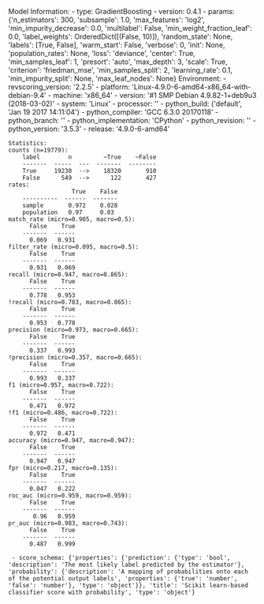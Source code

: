 Model Information:
	 - type: GradientBoosting
	 - version: 0.4.1
	 - params: {'n_estimators': 300, 'subsample': 1.0, 'max_features': 'log2', 'min_impurity_decrease': 0.0, 'multilabel': False, 'min_weight_fraction_leaf': 0.0, 'label_weights': OrderedDict([(False, 10)]), 'random_state': None, 'labels': [True, False], 'warm_start': False, 'verbose': 0, 'init': None, 'population_rates': None, 'loss': 'deviance', 'center': True, 'min_samples_leaf': 1, 'presort': 'auto', 'max_depth': 3, 'scale': True, 'criterion': 'friedman_mse', 'min_samples_split': 2, 'learning_rate': 0.1, 'min_impurity_split': None, 'max_leaf_nodes': None}
	Environment:
	 - revscoring_version: '2.2.5'
	 - platform: 'Linux-4.9.0-6-amd64-x86_64-with-debian-9.4'
	 - machine: 'x86_64'
	 - version: '#1 SMP Debian 4.9.82-1+deb9u3 (2018-03-02)'
	 - system: 'Linux'
	 - processor: ''
	 - python_build: ('default', 'Jan 19 2017 14:11:04')
	 - python_compiler: 'GCC 6.3.0 20170118'
	 - python_branch: ''
	 - python_implementation: 'CPython'
	 - python_revision: ''
	 - python_version: '3.5.3'
	 - release: '4.9.0-6-amd64'
	
	Statistics:
	counts (n=19779):
		label        n         ~True    ~False
		-------  -----  ---  -------  --------
		True     19230  -->    18320       910
		False      549  -->      122       427
	rates:
		              True    False
		----------  ------  -------
		sample       0.972    0.028
		population   0.97     0.03
	match_rate (micro=0.905, macro=0.5):
		  False    True
		-------  ------
		  0.069   0.931
	filter_rate (micro=0.095, macro=0.5):
		  False    True
		-------  ------
		  0.931   0.069
	recall (micro=0.947, macro=0.865):
		  False    True
		-------  ------
		  0.778   0.953
	!recall (micro=0.783, macro=0.865):
		  False    True
		-------  ------
		  0.953   0.778
	precision (micro=0.973, macro=0.665):
		  False    True
		-------  ------
		  0.337   0.993
	!precision (micro=0.357, macro=0.665):
		  False    True
		-------  ------
		  0.993   0.337
	f1 (micro=0.957, macro=0.722):
		  False    True
		-------  ------
		  0.471   0.972
	!f1 (micro=0.486, macro=0.722):
		  False    True
		-------  ------
		  0.972   0.471
	accuracy (micro=0.947, macro=0.947):
		  False    True
		-------  ------
		  0.947   0.947
	fpr (micro=0.217, macro=0.135):
		  False    True
		-------  ------
		  0.047   0.222
	roc_auc (micro=0.959, macro=0.959):
		  False    True
		-------  ------
		   0.96   0.959
	pr_auc (micro=0.983, macro=0.743):
		  False    True
		-------  ------
		  0.487   0.999
	
	 - score_schema: {'properties': {'prediction': {'type': 'bool', 'description': 'The most likely label predicted by the estimator'}, 'probability': {'description': 'A mapping of probabilities onto each of the potential output labels', 'properties': {'true': 'number', 'false': 'number'}, 'type': 'object'}}, 'title': 'Scikit learn-based classifier score with probability', 'type': 'object'}

